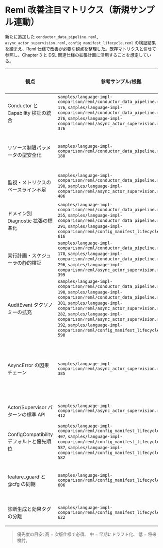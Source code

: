 # Reml 改善注目マトリクス（新規サンプル連動）

新たに追加した `conductor_data_pipeline.reml`, `async_actor_supervision.reml`, `config_manifest_lifecycle.reml` の検証結果を踏まえ、Reml 仕様で改善が必要な観点を整理した。既存マトリクスと併せて参照し、Chapter 3 と DSL 関連仕様の拡張計画に活用することを想定している。

| 観点 | 参考サンプル/根拠 | 発見された課題 | 改善提案 | 関連章 | 優先度 | 進行状況 |
| - | - | - | - | - | - | - |
| Conductor と Capability 検証の統合 | `samples/language-impl-comparison/reml/conductor_data_pipeline.reml:152-176`, `samples/language-impl-comparison/reml/conductor_data_pipeline.reml:268-276`, `samples/language-impl-comparison/reml/async_actor_supervision.reml:370-376` | `with_capabilities` 宣言と `Runtime.verify_capability(_stage)` の整合が仕様上自動化されておらず、Stage 検査 API も未定義。 | Conductor 宣言時に効果/Capability を静的検証する仕組みを 1-1 B.8 と 3-8 に追加し、`CapabilityRegistry::verify_stage` の正式 API を定義。`@cfg(capability="...")` との連携手順も明文化する。 | 1-1, 3-8, 3-9 | 高 | 未着手 |
| リソース制限パラメータの型安全化 | `samples/language-impl-comparison/reml/conductor_data_pipeline.reml:150-188` | `with_resource_limits(memory: "128MB", cpu: "0.5")` のように文字列へ依存しており、単位や上限値の検証がランタイム任せ。 | `Core.Resource.MemoryLimit`/`Core.Resource.CpuQuota` などの型を Chapter 3 へ追加し、Conductor/RunConfig での使用を必須化。`ExecutionPlan` バリデーションに単位換算と範囲チェックを取り込む。 | 3-5, 3-8, 3-9 | 中 | 未着手 |
| 監視・メトリクスのベースライン不足 | `samples/language-impl-comparison/reml/conductor_data_pipeline.reml:174-190`, `samples/language-impl-comparison/reml/async_actor_supervision.reml:401-406` | Conductor/Channel 利用時の必須メトリクスが未定義で、バックプレッシャー状況を計測する標準 API が欠如。 | `Core.Async` に `channel_metrics` API を追加し、Conductor `monitoring` セクションでは latency/throughput/error_rate/in_flight をデフォルト収集とする規定を 3-6/3-9 に追記。 | 3-6, 3-9 | 中 | 未着手 |
| ドメイン別 Diagnostic 拡張の標準化 | `samples/language-impl-comparison/reml/conductor_data_pipeline.reml:237-255`, `samples/language-impl-comparison/reml/conductor_data_pipeline.reml:288-291`, `samples/language-impl-comparison/reml/config_manifest_lifecycle.reml:607-616` | Conductor/Config の診断拡張フィールドに共通フォーマットが無く、LSP/CLI での可視化がばらつく。 | 3-6 に `ConductorDiagnosticExtension` と `ConfigDiagnosticExtension` を追加し、必須フィールド（依存グラフ、互換モード差分、Stage 等）を定義。生成 API にバリデーションを組み込む。 | 3-6, 3-7 | 中 | 未着手 |
| 実行計画・スケジューラの静的検証 | `samples/language-impl-comparison/reml/conductor_data_pipeline.reml:162-170`, `samples/language-impl-comparison/reml/conductor_data_pipeline.reml:293-296`, `samples/language-impl-comparison/reml/async_actor_supervision.reml:394-399` | Backpressure の閾値やスケジューラ構成が実行時検知に依存し、`high_watermark <= low_watermark` 等の不整合を早期に検出できない。 | `ExecutionPlan` 解析をコンパイラ/CLI の lint として実装し、`SchedulerConfig` の制約違反をビルド時エラーにする規則を 3-9 §1.4.3 に追加。 | 3-9 | 高 | 未着手 |
| AuditEvent タクソノミーの拡充 | `samples/language-impl-comparison/reml/conductor_data_pipeline.reml:186-190`, `samples/language-impl-comparison/reml/conductor_data_pipeline.reml:298-301`, `samples/language-impl-comparison/reml/async_actor_supervision.reml:279-282`, `samples/language-impl-comparison/reml/async_actor_supervision.reml:387-392`, `samples/language-impl-comparison/reml/config_manifest_lifecycle.reml:583-598` | パイプライン/ワーカー/Stage 変更などドメイン固有イベントを手動で構築しており、標準のシリアライズ形式が無い。 | `AuditEvent` に Conductor・Async・Config 用プリセットを追加し、拡張専用の `CustomAuditEvent<T>` と登録フローを 3-6/3-8 で規定。監査ログの必須フィールドを定義する。 | 3-6, 3-8 | 高 | 未着手 |
| AsyncError の因果チェーン | `samples/language-impl-comparison/reml/async_actor_supervision.reml:377-385` | `AsyncError` が一次原因しか保持できず、監査・診断で失敗パスを追跡できない。 | `AsyncError` に `cause` と `metadata` を追加し、`Diagnostic` へ連結する仕様を 3-9 §1.8/3-6 §2.5 に明記。 | 3-6, 3-9 | 中 | 完了 (3-6 §2.5 / 3-9 §1.8 改訂済) |
| Actor/Supervisor パターンの標準 API | `samples/language-impl-comparison/reml/async_actor_supervision.reml:408-412` | Supervisor/再起動ロジックを利用者が都度実装しており、再利用性と監査一貫性が低い。 | Core.Async に `spawn_supervised`, `RestartStrategy`, `SupervisorSpec` 等の抽象を導入し、Capability/診断連携手順を 3-9 §1.9 に追加。 | 3-9 | 中 | 未着手 |
| ConfigCompatibility デフォルトと優先順位 | `samples/language-impl-comparison/reml/config_manifest_lifecycle.reml:402-407`, `samples/language-impl-comparison/reml/config_manifest_lifecycle.reml:573-587`, `samples/language-impl-comparison/reml/config_manifest_lifecycle.reml:579-582` | `ConfigCompatibility.default()` の挙動と CLI/Env/Manifest の優先順位が未規定で、実装依存。 | 3-7 にデフォルトプロファイルを定義し、3-10 で優先順位 (CLI > Env > Manifest > Default) を正式化。`resolve_compat` の準拠テストを追加。 | 3-7, 3-10 | 高 | 未着手 |
| feature_guard と @cfg の同期 | `samples/language-impl-comparison/reml/config_manifest_lifecycle.reml:589-606` | `feature_guard` に指定した互換フラグが `@cfg` 特性と同期せず、実行環境ごとに挙動差が出る。 | コンパイラが `ConfigCompatibility.feature_guard` と `RunConfig.extensions["target"].features` を突き合わせ、未同期時に診断 `config.feature.mismatch` を出す仕様を追加。 | 1-3, 3-7, 3-10 | 中 | 未着手 |
| 診断生成と効果タグの分離 | `samples/language-impl-comparison/reml/config_manifest_lifecycle.reml:610-622` | `@pure` 関数内で `Diag.new_uuid()` や `current_timestamp()` を呼び出しており、効果タグ規約と矛盾。 | 診断レコードの構築を純粋処理に限定し、発行は別関数で `effect {diagnostic}` を要求する設計ガイドを 3-6 §2 と 3-7 §1.5 に明記。 | 3-6, 3-7 | 中 | 未着手 |

> 優先度の目安: 高 = 次版仕様で必須、 中 = 早期にドラフト化、 低 = 将来検討。
